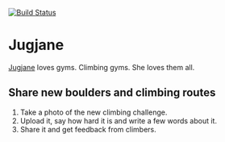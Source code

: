 [![Build Status](https://travis-ci.org/RadoBuransky/jugjane.png?branch=master)](https://travis-ci.org/RadoBuransky/jugjane)

Jugjane
=======

[Jugjane](http://jugjane.com/) loves gyms. Climbing gyms. She loves them all.

Share new boulders and climbing routes
--------------------------------------

1. Take a photo of the new climbing challenge.
2. Upload it, say how hard it is and write a few words about it.
3. Share it and get feedback from climbers.

